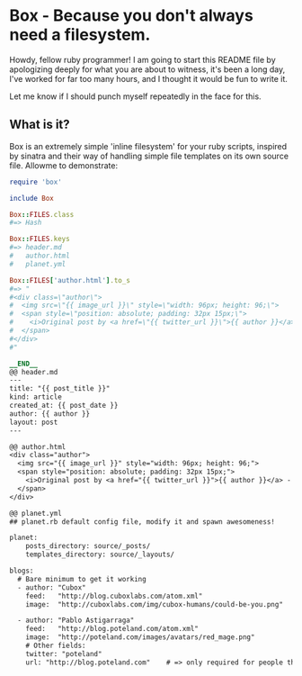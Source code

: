 # Box - Because you don't always need a filesystem.

Howdy, fellow ruby programmer! I am going to start this README file by apologizing deeply for what you are about to witness, it's been a long day, I've worked for far too many hours, and I thought it would be fun to write it.

Let me know if I should punch myself repeatedly in the face for this.


## What is it?

Box is an extremely simple 'inline filesystem' for your ruby scripts, inspired by sinatra and their way of handling simple file templates on its own source file. Allowme to demonstrate:

```ruby
require 'box'

include Box

Box::FILES.class
#=> Hash

Box::FILES.keys
#=> header.md
#   author.html
#   planet.yml

Box::FILES['author.html'].to_s
#=> "
#<div class=\"author\">
#  <img src=\"{{ image_url }}\" style=\"width: 96px; height: 96;\">
#  <span style=\"position: absolute; padding: 32px 15px;\">
#    <i>Original post by <a href=\"{{ twitter_url }}\">{{ author }}</a> - check out <a href=\"{{ blog_url }}\">{{ blog_name }}</a></i>
#  </span>
#</div>
#"

__END__
@@ header.md
---
title: "{{ post_title }}"
kind: article
created_at: {{ post_date }}
author: {{ author }}
layout: post
---

@@ author.html
<div class="author">
  <img src="{{ image_url }}" style="width: 96px; height: 96;">
  <span style="position: absolute; padding: 32px 15px;">
    <i>Original post by <a href="{{ twitter_url }}">{{ author }}</a> - check out <a href="{{ blog_url }}">{{ blog_name }}</a></i>
  </span>
</div>

@@ planet.yml
## planet.rb default config file, modify it and spawn awesomeness!

planet:
    posts_directory: source/_posts/
    templates_directory: source/_layouts/

blogs:
  # Bare minimum to get it working
  - author: "Cubox"
    feed:   "http://blog.cuboxlabs.com/atom.xml"
    image:  "http://cuboxlabs.com/img/cubox-humans/could-be-you.png"

  - author: "Pablo Astigarraga"
    feed:   "http://blog.poteland.com/atom.xml"
    image:  "http://poteland.com/images/avatars/red_mage.png"
    # Other fields:
    twitter: "poteland"
    url: "http://blog.poteland.com"    # => only required for people that don\'t have a \'url\' field on their RSS/Atom field'

```
